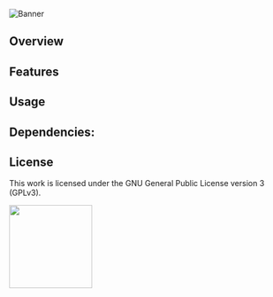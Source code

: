 ![Banner](https://s-christy.com/status-banner-service/wx-notepad/banner-slim.svg)

## Overview

## Features

## Usage

## Dependencies:

## License

This work is licensed under the GNU General Public License version 3 (GPLv3).

[<img src="https://s-christy.com/status-banner-service/GPLv3_Logo.svg" width="150" />](https://www.gnu.org/licenses/gpl-3.0.en.html)
